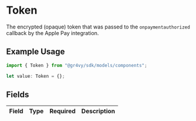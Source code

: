 # Token

The encrypted (opaque) token that was passed to the `onpaymentauthorized`
callback by the Apple Pay integration.

## Example Usage

```typescript
import { Token } from "@gr4vy/sdk/models/components";

let value: Token = {};
```

## Fields

| Field       | Type        | Required    | Description |
| ----------- | ----------- | ----------- | ----------- |